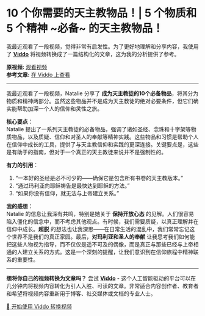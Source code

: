 # 10 个你需要的天主教物品！| 5 个物质和 5 个精神 ~必备~ 的天主教物品！

我最近观看了一段视频，觉得非常有启发性。为了更好地理解和分享内容，我使用了 **[Viddo](https://viddo.pro/)** 将视频转换成了一篇结构化的文章，这为我的分析提供了参考。

**原视频:** [观看视频](https://www.youtube.com/watch?v=AhIS2TLRAc8)  
**参考文章:** [在 Viddo 上查看](https://viddo.pro/zh/video-result/27ccd834-7d6a-40e9-8dbe-7cd2a567c324)

---

我最近观看了一段视频，Natalie 分享了 **成为天主教徒的10个必备物品**，将其分为物质和精神两部分。虽然这些物品并不是成为天主教徒的绝对必要条件，但它们确实能帮助加深一个人的信仰和灵性之旅。

**核心要点**：  
Natalie 提出了一系列天主教徒的必备物品，强调了诸如圣经、念珠和十字架等物质物品，以及质疑、信仰和对圣人的奉献等精神实践。这些物品和习惯是帮助个人在信仰中成长的工具，提供了与天主教信仰和实践的更深连接。关键要点是，这些是有助于的指南，但对于一个真正的天主教徒来说并不是强制性的。

**有力的引用**：  
1. “一本好的圣经是必不可少的——确保它是包含所有书卷的天主教版本。”
2. “通过玛利亚向耶稣祷告是最快达到耶稣的方法。”
3. “如果你没有信仰，就无法与上帝建立关系。”

**我的感想**：  
Natalie 的信息让我深有共鸣，特别是她关于 **保持开放心态** 的见解。人们很容易陷入僵化的信念中，而不考虑其他观点。有时候，我们需要质疑，以真正理解并在信仰中成长。**超脱** 的想法也让我深思——在日常生活的混乱中，我们常常忘记这个世界不是我们的真正家园。最后，**对玛利亚和圣人的奉献** 让我思考我们如何能把这些人物视为指导，而不仅仅是遥不可及的偶像，而是真正与那些已经与上帝相通的人建立关系的方式。这是一个深刻的提醒，让我们意识到在信仰旅程中精神联系的重要性。

---

**想将你自己的视频转换为文章吗？** 尝试 **[Viddo](https://viddo.pro/)** - 这个人工智能驱动的平台可以在几分钟内将视频内容转化为引人入胜、可读的文章。非常适合内容创作者、教育者和希望将视频内容重新用于博客、社交媒体或文档的专业人士。

[🚀 开始使用 Viddo 转换视频](https://viddo.pro/)